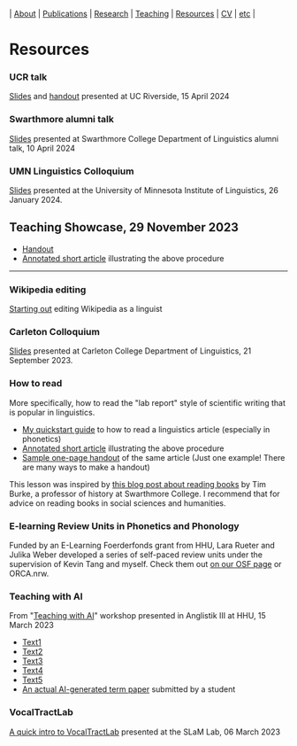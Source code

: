 | [About](https://cageissler.github.io) | [Publications](https://cageissler.github.io/publications) | [Research](https://cageissler.github.io/research) | [Teaching](https://cageissler.github.io/teaching) | [Resources](https://cageissler.github.io/resources) | [CV](https://cageissler.github.io/files/Geissler_CV.pdf) | [etc](https://cageissler.github.io/etc) |

# Resources

### UCR talk

[Slides](files/UCR_talk_Geissler_15Apr2024.pdf) and [handout](files/UCR_lesson_handout_15Apr2024.pdf) presented at UC Riverside, 15 April 2024

### Swarthmore alumni talk

[Slides](files/Swarthmore_talk_Geissler_10Apr2024.pdf) presented at Swarthmore College Department of Linguistics alumni talk, 10 April 2024

### UMN Linguistics Colloquium

[Slides](files/Colloquium_26Jan2024.pdf) presented at the University of Minnesota Institute of Linguistics, 26 January 2024.

## Teaching Showcase, 29 November 2023

- [Handout](https://docs.google.com/document/d/1S7g2yIptq9Oi0CgyxQzWV4XYAgFNC21fwMtRvO9K1IM/edit?usp=sharing)
- [Annotated short article](https://cageissler.github.io/files/How_to_read/Hashimoto_2019_exemplars_annotated.pdf) illustrating the above procedure

***

### Wikipedia editing 

[Starting out](https://docs.google.com/document/d/1XrSc1_KYNNxhoanjIAoW-DqqMA9XhV7yxKGMfn-SO4g/edit?usp=sharing) editing Wikipedia as a linguist

### Carleton Colloquium

[Slides](files/Colloquium_21Sept2023.pdf) presented at Carleton College Department of Linguistics, 21 September 2023.


### How to read

More specifically, how to read the "lab report" style of scientific writing that is popular in linguistics.

- [My quickstart guide](https://cageissler.github.io/files/How_to_read/How_to_read.pdf) to how to read a linguistics article (especially in phonetics)
- [Annotated short article](https://cageissler.github.io/files/How_to_read/Hashimoto_2019_exemplars_annotated.pdf) illustrating the above procedure
- [Sample one-page handout](https://cageissler.github.io/files/How_to_read/Handout_Hashimoto_2019.pdf) of the same article (Just one example! There are many ways to make a handout)

This lesson was inspired by [this blog post about reading books](https://blogs.swarthmore.edu/burke/permanent-features-advice-on-academia/how-to-read-in-college/) by Tim Burke, a professor of history at Swarthmore College. I recommend that for advice on reading books in social sciences and humanities.


### E-learning Review Units in Phonetics and Phonology

Funded by an E-Learning Foerderfonds grant from HHU, Lara Rueter and Julika Weber developed a series of self-paced review units under the supervision of Kevin Tang and myself. Check them out [on our OSF page](https://osf.io/kjnad/) or ORCA.nrw.


### Teaching with AI

From "[Teaching with AI](https://cageissler.github.io/files/AI_teaching/AI_writing_slides.pdf)" workshop presented in Anglistik III at HHU, 15 March 2023
- [Text1](https://cageissler.github.io/files/AI_teaching/AI_Text1.pdf)
- [Text2](https://cageissler.github.io/files/AI_teaching/AI_Text2.pdf)
- [Text3](https://cageissler.github.io/files/AI_teaching/AI_Text3.pdf)
- [Text4](https://cageissler.github.io/files/AI_teaching/AI_Text4.pdf)
- [Text5](https://cageissler.github.io/files/AI_teaching/AI_Text5.pdf)
- [An actual AI-generated term paper](https://cageissler.github.io/files/AI_teaching/AI_generated_term_paper.pdf) submitted by a student


### VocalTractLab

[A quick intro to VocalTractLab](https://docs.google.com/presentation/d/1RHi7j2BnR8WZiwLjFQVzFwHWCiAXCN8ZpTA8hPnpgLI/edit?usp=sharing) presented at the SLaM Lab, 06 March 2023
